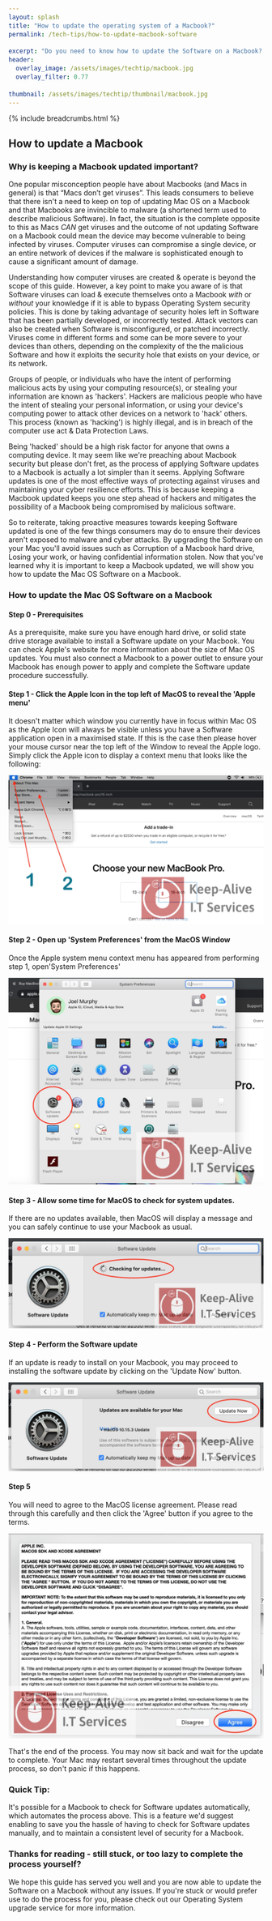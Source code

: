```yaml
---
layout: splash 
title: "How to update the operating system of a Macbook?"
permalink: /tech-tips/how-to-update-macbook-software

excerpt: "Do you need to know how to update the Software on a Macbook? This guide will walk you through the upgrade process so that you can take the 'DIY approach' and perform any future Mac OS Software upgrades on a Macbook by yourself."
header:
  overlay_image: /assets/images/techtip/macbook.jpg
  overlay_filter: 0.77
  
thumbnail: /assets/images/techtip/thumbnail/macbook.jpg
---
```


{% include breadcrumbs.html %}

## How to update a Macbook

### Why is keeping a Macbook updated important?
One popular misconception people have about Macbooks (and Macs in general) is that “Macs don’t get viruses”.
This leads consumers to believe that there isn't a need to keep on top of updating Mac OS on a Macbook and that Macbooks are invincible to malware (a shortened term used to describe malicious Software). In fact, the situation is the complete opposite to this as Macs *CAN* get viruses and the outcome of not updating Software on a Macbook could mean the device may become vulnerable to being infected by viruses.
Computer viruses can compromise a single device, or an entire network of devices if the malware is sophisticated enough to cause a significant amount of damage.

Understanding how computer viruses are created & operate is beyond the scope of this guide. However, a key point to make you aware of is that Software viruses can load & execute themselves onto a Macbook *with* or *without* your knowledge if it is able to bypass Operating System security policies. This is done by taking advantage of security holes left in Software that has been partially developed, or incorrectly tested. Attack vectors can also be created when Software is misconfigured, or patched incorrectly. Viruses come in different forms and some can be more severe to your devices than others, depending on the complexity of the the malicious Software and how it exploits the security hole that exists on your device, or its network.

Groups of people, or individuals who have the intent of performing malicious acts by using your computing resource(s), or stealing your information are known as 'hackers'. Hackers are malicious people who have the intent of stealing your personal information, or using your device's computing power to attack other devices on a network to 'hack' others. 
This process (known as 'hacking') is highly illegal, and is in breach of the computer use act & Data Protection Laws. 

Being 'hacked' should be a high risk factor for anyone that owns a computing device. 
It may seem like we're preaching about Macbook security but please don't fret, as the process of applying Software updates to a Macbook is actually a lot simpler than it seems. Applying Software updates is one of the most effective ways of protecting against viruses and maintaining your cyber resilience efforts.
This is because keeping a Macbook updated keeps you one step ahead of hackers and mitigates the possibility of a Macbook being compromised by malicious software.    

So to reiterate, taking proactive measures towards keeping Software updated is one of the few things consumers may do to ensure their devices aren't exposed to malware and cyber attacks. By upgrading the Software on your Mac you'll avoid issues such as Corruption of a Macbook hard drive, Losing your work, or having confidential information stolen.
Now that you've learned why it is important to keep a Macbook updated, we will show you how to update the Mac OS Software on a Macbook.

### How to update the Mac OS Software on a Macbook

#### Step 0 - Prerequisites
As a prerequisite, make sure you have enough hard drive, or solid state drive storage available to install a Software update on your Macbook. You can check Apple's website for more information about the size of Mac OS updates. You must also connect a Macbook to a power outlet to ensure your Macbook has enough power to apply and complete the Software update procedure successfully.

#### Step 1 - Click the Apple Icon in the top left of MacOS to reveal the 'Apple menu'
It doesn't matter which window you currently have in focus within Mac OS as the Apple Icon will always be visible unless you have a Software application open in a maximised state. If this is the case then please hover your mouse cursor near the top left of the Window to reveal the Apple logo. Simply click the Apple icon to display a context menu that looks like the following:

<img class="lazy" src="/assets/images/techtip/macbook/macbook-1.jpg" />

#### Step 2 - Open up 'System Preferences' from the MacOS Window
Once the Apple system menu context menu has appeared from performing step 1, open'System Preferences' 

<img class="lazy" src="/assets/images/techtip/macbook/macbook-2.jpg" />

#### Step 3 - Allow some time for MacOS to check for system updates.
If there are no updates available, then MacOS will display a message and you can safely continue to use your Macbook as usual.

<img class="lazy" src="/assets/images/techtip/macbook/macbook-3.jpg" />

#### Step 4 - Perform the Software update
If an update is ready to install on your Macbook, you may proceed to installing the software update by clicking on the 'Update Now' button.

<img class="lazy" src="/assets/images/techtip/macbook/macbook-4.jpg" />

#### Step 5
You will need to agree to the MacOS license agreement. Please read through this carefully and then click the 'Agree' button if you agree to the terms.

<img class="lazy" src="/assets/images/techtip/macbook/macbook-5.jpg" />

<div class="divider div-transparent div-arrow-down"></div>

That's the end of the process. You may now sit back and wait for the update to complete. Your Mac may restart several times throughout the update process, so don't panic if this happens.

### Quick Tip:
It's possible for a Macbook to check for Software updates automatically, which automates the process above. This is a feature we'd suggest enabling to save you the hassle of having to check for Software updates manually, and to maintain a consistent level of security for a Macbook.

### Thanks for reading - still stuck, or too lazy to complete the process yourself?
We hope this guide has served you well and you are now able to update the Software on a Macbook without any issues. If you're stuck or would prefer use to do the process for you, please check out our Operating System upgrade service for more information.
